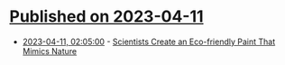# [Published on 2023-04-11](index.md)

* [2023-04-11, 02:05:00](https://soylentnews.org/article.pl?sid=23/04/10/0443235&from=rss) - [Scientists Create an Eco-friendly Paint That Mimics Nature](https://soylentnews.org/article.pl?sid=23/04/10/0443235&from=rss)
